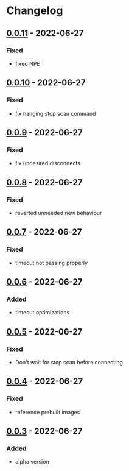 # Changelog

## [0.0.11] - 2022-06-27

### Fixed

- fixed NPE

## [0.0.10] - 2022-06-27

### Fixed

- fix hanging stop scan command

## [0.0.9] - 2022-06-27

### Fixed

- fix undesired disconnects

## [0.0.8] - 2022-06-27

### Fixed

- reverted unneeded new behaviour

## [0.0.7] - 2022-06-27

### Fixed

- timeout not passing properly

## [0.0.6] - 2022-06-27

### Added

- timeout optimizations

## [0.0.5] - 2022-06-27

### Fixed

- Don't wait for stop scan before connecting

## [0.0.4] - 2022-06-27

### Fixed

- reference prebuilt images

## [0.0.3] - 2022-06-27

### Added

- alpha version

[0.0.11]: https://github.com/regevbr/RaspiNukiBridge/compare/v0.0.10...v0.0.11
[0.0.10]: https://github.com/regevbr/RaspiNukiBridge/compare/v0.0.9...v0.0.10
[0.0.9]: https://github.com/regevbr/RaspiNukiBridge/compare/v0.0.8...v0.0.9
[0.0.8]: https://github.com/regevbr/RaspiNukiBridge/compare/v0.0.7...v0.0.8
[0.0.7]: https://github.com/regevbr/RaspiNukiBridge/compare/v0.0.6...v0.0.7
[0.0.6]: https://github.com/regevbr/RaspiNukiBridge/compare/v0.0.5...v0.0.6
[0.0.5]: https://github.com/regevbr/RaspiNukiBridge/compare/v0.0.4...v0.0.5
[0.0.4]: https://github.com/regevbr/RaspiNukiBridge/compare/v0.0.3...v0.0.4
[0.0.3]: https://github.com/regevbr/RaspiNukiBridge/compare/v0.0.2...v0.0.3
